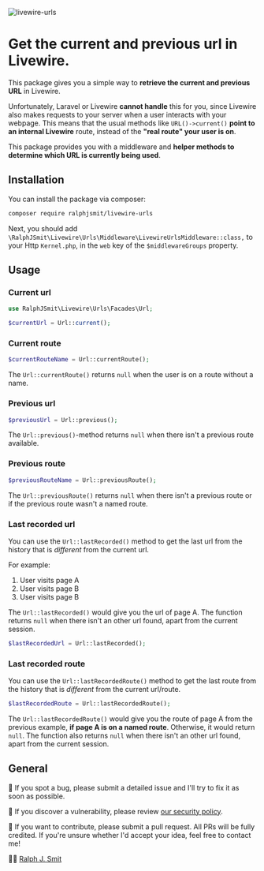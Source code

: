 ![livewire-urls](https://github.com/ralphjsmit/livewire-urls/blob/main/docs/images/livewire-urls.jpg)

# Get the current and previous url in Livewire.

This package gives you a simple way to **retrieve the current and previous URL** in Livewire.

Unfortunately, Laravel or Livewire **cannot handle** this for you, since Livewire also makes requests to your server when a user interacts with your webpage. This means that the usual methods like `URL()->current()` **point to an internal Livewire** route, instead of the **"real route" your user is on**.

This package provides you with a middleware and **helper methods to determine which URL is currently being used**.

## Installation

You can install the package via composer:

```bash
composer require ralphjsmit/livewire-urls
```

Next, you should add `\RalphJSmit\Livewire\Urls\Middleware\LivewireUrlsMiddleware::class,` to your Http `Kernel.php`, in the `web` key of the `$middlewareGroups` property.

## Usage

### Current url

```php
use RalphJSmit\Livewire\Urls\Facades\Url;

$currentUrl = Url::current();
```

### Current route

```php
$currentRouteName = Url::currentRoute();
```

The `Url::currentRoute()` returns `null` when the user is on a route without a name.

### Previous url

```php
$previousUrl = Url::previous();
```

The `Url::previous()`-method returns `null` when there isn't a previous route available.

### Previous route

```php
$previousRouteName = Url::previousRoute();
```

The `Url::previousRoute()` returns `null` when there isn't a previous route or if the previous route wasn't a named route.

### Last recorded url

You can use the `Url::lastRecorded()` method to get the last url from the history that is _different_ from the current url.

For example:

1. User visits page A
2. User visits page B
3. User visits page B

The `Url::lastRecorded()` would give you the url of page A. The function returns `null` when there isn't an other url found, apart from the current session.

```php
$lastRecordedUrl = Url::lastRecorded();
```

### Last recorded route

You can use the `Url::lastRecordedRoute()` method to get the last route from the history that is _different_ from the current url/route.

```php
$lastRecordedRoute = Url::lastRecordedRoute();
```

The `Url::lastRecordedRoute()` would give you the route of page A from the previous example, **if page A is on a named route**. Otherwise, it would return `null`. The function also returns `null` when there isn't an other url found, apart from the current session.

## General

🐞 If you spot a bug, please submit a detailed issue and I'll try to fix it as soon as possible.

🔐 If you discover a vulnerability, please review [our security policy](../../security/policy).

🙌 If you want to contribute, please submit a pull request. All PRs will be fully credited. If you're unsure whether I'd accept your idea, feel free to contact me!

🙋‍♂️ [Ralph J. Smit](https://ralphjsmit.com)
